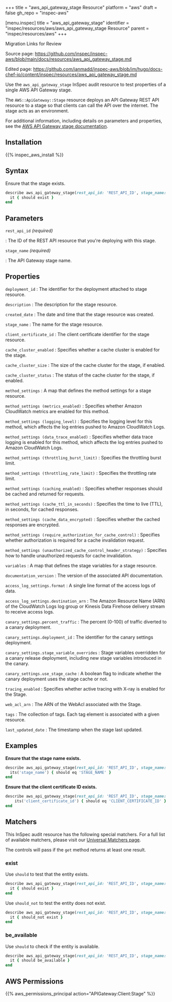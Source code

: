 +++
title = "aws_api_gateway_stage Resource"
platform = "aws"
draft = false
gh_repo = "inspec-aws"

[menu.inspec]
title = "aws_api_gateway_stage"
identifier = "inspec/resources/aws/aws_api_gateway_stage Resource"
parent = "inspec/resources/aws"
+++

<div class="admonition-note">
<p class="admonition-note-title">Migration Links for Review</p>
<div class="admonition-note-text">
<p>Source page: <a href="https://github.com/inspec/inspec-aws/blob/main/docs/resources/aws_api_gateway_stage.md">https://github.com/inspec/inspec-aws/blob/main/docs/resources/aws_api_gateway_stage.md</a></p>
<p>Edited page: <a href="https://github.com/ianmadd/inspec-aws/blob/im/hugo/docs-chef-io/content/inspec/resources/aws_api_gateway_stage.md">https://github.com/ianmadd/inspec-aws/blob/im/hugo/docs-chef-io/content/inspec/resources/aws_api_gateway_stage.md</a></p>
</div>
</div>


Use the `aws_api_gateway_stage` InSpec audit resource to test properties of a single AWS API Gateway stage.

The `AWS::ApiGateway::Stage` resource deploys an API Gateway REST API resource to a stage so that clients can call the API over the internet. The stage acts as an environment.

For additional information, including details on parameters and properties, see the [AWS API Gateway stage documentation](https://docs.aws.amazon.com/AWSCloudFormation/latest/UserGuide/aws-resource-apigateway-stage.html).

## Installation

{{% inspec_aws_install %}}

## Syntax

Ensure that the stage exists.

```ruby
describe aws_api_gateway_stage(rest_api_id: 'REST_API_ID', stage_name: 'STAGE_NAME') do
  it { should exist }
end
```

## Parameters

`rest_api_id` _(required)_

: The ID of the REST API resource that you're deploying with this stage.

`stage_name` _(required)_

: The API Gateway stage name.

## Properties

`deployment_id`
: The identifier for the deployment attached to stage resource.

`description`
: The description for the stage resource.

`created_date`
: The date and time that the stage resource was created.

`stage_name`
: The name for the stage resource.

`client_certificate_id`
: The client certificate identifier for the stage resource.

`cache_cluster_enabled`
: Specifies whether a cache cluster is enabled for the stage.

`cache_cluster_size`
: The size of the cache cluster for the stage, if enabled.

`cache_cluster_status`
: The status of the cache cluster for the stage, if enabled.

`method_settings`
: A map that defines the method settings for a stage resource.

`method_settings (metrics_enabled)`
: Specifies whether Amazon CloudWatch metrics are enabled for this method.

`method_settings (logging_level)`
: Specifies the logging level for this method, which affects the log entries pushed to Amazon CloudWatch Logs.

`method_settings (data_trace_enabled)`
: Specifies whether data trace logging is enabled for this method, which affects the log entries pushed to Amazon CloudWatch Logs.

`method_settings (throttling_burst_limit)`
: Specifies the throttling burst limit.

`method_settings (throttling_rate_limit)`
: Specifies the throttling rate limit.

`method_settings (caching_enabled)`
: Specifies whether responses should be cached and returned for requests.

`method_settings (cache_ttl_in_seconds)`
: Specifies the time to live (TTL), in seconds, for cached responses.

`method_settings (cache_data_encrypted)`
: Specifies whether the cached responses are encrypted.

`method_settings (require_authorization_for_cache_control)`
: Specifies whether authorization is required for a cache invalidation request.

`method_settings (unauthorized_cache_control_header_strategy)`
: Specifies how to handle unauthorized requests for cache invalidation.

`variables`
: A map that defines the stage variables for a stage resource.

`documentation_version`
: The version of the associated API documentation.

`access_log_settings.format`
: A single line format of the access logs of data.

`access_log_settings.destination_arn`
: The Amazon Resource Name (ARN) of the CloudWatch Logs log group or Kinesis Data Firehose delivery stream to receive access logs.

`canary_settings.percent_traffic`
: The percent (0-100) of traffic diverted to a canary deployment.

`canary_settings.deployment_id`
: The identifier for the canary settings deployment.

`canary_settings.stage_variable_overrides`
: Stage variables overridden for a canary release deployment, including new stage variables introduced in the canary.

`canary_settings.use_stage_cache`
: A boolean flag to indicate whether the canary deployment uses the stage cache or not.

`tracing_enabled`
: Specifies whether active tracing with X-ray is enabled for the Stage.

`web_acl_arn`
: The ARN of the WebAcl associated with the Stage.

`tags`
: The collection of tags. Each tag element is associated with a given resource.

`last_updated_date`
: The timestamp when the stage last updated.

## Examples

**Ensure that the stage name exists.**

```ruby
describe aws_api_gateway_stage(rest_api_id: 'REST_API_ID', stage_name: 'STAGE_NAME') do
  its('stage_name') { should eq 'STAGE_NAME' }
end
```

**Ensure that the client certificate ID exists.**

```ruby
describe aws_api_gateway_stage(rest_api_id: 'REST_API_ID', stage_name: 'STAGE_NAME') do
    its('client_certificate_id') { should eq 'CLIENT_CERTIFICATE_ID' }
end
```

## Matchers

This InSpec audit resource has the following special matchers. For a full list of available matchers, please visit our [Universal Matchers page](https://www.inspec.io/docs/reference/matchers/).

The controls will pass if the `get` method returns at least one result.

### exist

Use `should` to test that the entity exists.

```ruby
describe aws_api_gateway_stage(rest_api_id: 'REST_API_ID', stage_name: 'STAGE_NAME') do
  it { should exist }
end
```

Use `should_not` to test the entity does not exist.

```ruby
describe aws_api_gateway_stage(rest_api_id: 'REST_API_ID', stage_name: 'STAGE_NAME') do
  it { should_not exist }
end
```

### be_available

Use `should` to check if the entity is available.

```ruby
describe aws_api_gateway_stage(rest_api_id: 'REST_API_ID', stage_name: 'STAGE_NAME') do
  it { should be_available }
end
```

## AWS Permissions

{{% aws_permissions_principal action="APIGateway:Client:Stage" %}}
